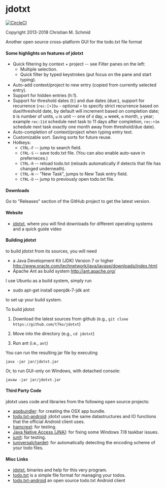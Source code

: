 jdotxt
======

[![CircleCI](https://circleci.com/gh/nicdnb/jdotxt/tree/master.svg?style=svg)](https://circleci.com/gh/nicdnb/jdotxt/tree/master)

Copyright 2013-2018 Christian M. Schmid

Another open source cross-platform GUI for the todo.txt file format

#### Some highlights on features of jdotxt

* Quick filtering by context + project -- see Filter panes on the left:
   * Multiple selection.
   * Quick filter by typed keystrokes (put focus on the pane and start
     typing).
* Auto-add context/project to new entry (copied from currently selected
  entry).
* Support for hidden entries (h:1).
* Support for threshold dates (t:) and due dates (due:), support for
  recurrence (`rec:[+]Du` - optional `+` to specify strict recurrence based on
  due/threshold date, by default will increment based on completion date; `D` is
  number of units, `u` is unit -- one of `d` day, `w` week, `m` month, `y`
  year; example `rec:11d` schedule next task to 11 days after completion,
  `rec:+1m` schedule next task exactly one month away from threshold/due
  date).
* Auto-completion of context/project when typing entry text.
* Customizable sort.  Saving sorts for future reuse.
* Hotkeys:
   * `CTRL-F` -- jump to search field.
   * `CTRL-S` -- save todo.txt file. (You can also enable auto-save in
     preferneces.)
   * `CTRL-R` -- reload todo.txt (reloads automatically if detects that file
     has changed underneath).
   * `CTRL-N` -- "New Task", jumps to New Task entry field.
   * `CTRL-D` -- jump to previously open todo.txt file.

#### Downloads

Go to "Releases" section of the GitHub project to get the latest version.

#### Website

- [jdotxt](http://jdotxt.chschmid.com/), where you will find downloads for different operating systems and a quick guide video

#### Building jdotxt

to build jdotxt from its sources, you will need
- a Java Development Kit (JDK) Version 7 or higher http://www.oracle.com/technetwork/java/javase/downloads/index.html
- Apache Ant as build system http://ant.apache.org/

I use Ubuntu as a build system, simply run

- sudo apt-get install openjdk-7-jdk ant

to set up your build system.

To build jdotxt

1. Download the latest sources from github (e.g., `git clone https://github.com/t7ko/jdotxt`)

2. Move into the directory (e.g., `cd jdotxt`)

3. Run ant (i.e., `ant`)

You can run the resulting jar file by executing

`java -jar jar/jdotxt.jar`

Or, to run GUI-only on Windows, with detached console:

`javaw -jar jar/jdotxt.jar`

#### Third Party Code

jdotxt uses code and libraries from the following open source projects:

- [appbundler](https://java.net/projects/appbundler): for creating the OSX app bundle.
- [todo.txt-android](https://github.com/ginatrapani/todo.txt-android): jdotxt uses the same datastructures and IO functions that the official Android client uses.
- [hamcrest](http://hamcrest.org/): for testing.
- [Java Native Access (JNA)](https://github.com/twall/jna#readme): for fixing some Windows 7/8 taskbar issues.
- [junit](http://junit.org/): for testing.
- [juniversalchardet](http://code.google.com/p/juniversalchardet/): for automatically detecting the encoding scheme of your todo files.

#### Misc Links

- [jdotxt](http://jdotxt.chschmid.com/), binaries and help for this very program.
- [todo.txt](http://todotxt.com/) is a simple file format for managing your todos.
- [todo.txt-android](https://github.com/ginatrapani/todo.txt-android) an open source todo.txt Android client
